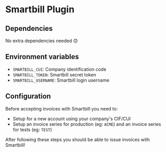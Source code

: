 # Smartbill Plugin

## Dependencies

No extra dependencies needed 😊

## Environment variables

- `SMARTBILL_CUI`: Company identification code
- `SMARTBILL_TOKEN`: Smartbill secret token
- `SMARTBILL_USERNAME`: Smartbill login username

## Configuration

Before accepting invoices with Smartbill you need to:

- Setup for a new account using your company's CIF/CUI
- Setup an invoice series for production (eg: `ACME`) and an invoice series for tests (eg: `TEST`)

After following these steps you should be able to issue invoices with Smartbill!
